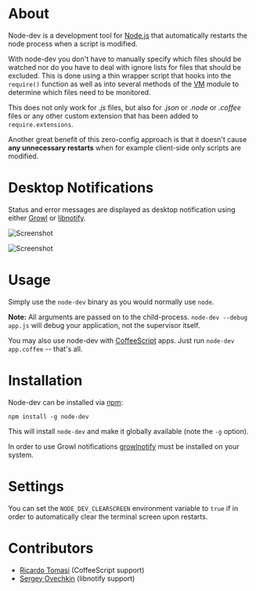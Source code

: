 About
=====

Node-dev is a development tool for [Node.js](http://nodejs.org) that automatically restarts the node process when a script is modified.

With node-dev you don't have to manually specify which files should be watched nor do you have to deal with ignore lists for files that should be excluded. This is done using a thin wrapper script that hooks into the `require()` function as well as into several methods of the [VM](http://nodejs.org/docs/latest/api/vm.html) module to determine which files need to be monitored.

This does not only work for _.js_ files, but also for _.json_ or _.node_ or  _.coffee_ files or any other custom extension that has been added to `require.extensions`.

Another great benefit of this zero-config approach is that it doesn't cause __any unnecessary restarts__ when for example client-side only scripts are modified.

Desktop Notifications
=====================

Status and error messages are displayed as desktop notification using either [Growl](http://growl.info/about.php) or [libnotify](http://developer.gnome.org/libnotify/).

![Screenshot](http://fgnass.github.com/images/node-dev.png)

![Screenshot](http://fgnass.github.com/images/node-dev-linux.png)


Usage
=====

Simply use the `node-dev` binary as you would normally use `node`.

__Note:__ All arguments are passed on to the child-process. `node-dev --debug app.js` will debug your application, not the supervisor itself.

You may also use node-dev with [CoffeeScript](http://http://coffeescript.org/) apps. Just run `node-dev app.coffee` -- that's all.

Installation
============

Node-dev can be installed via [npm](http://github.com/isaacs/npm):

    npm install -g node-dev

This will install `node-dev` and make it globally available (note the `-g` option).

In order to use Growl notifications [growlnotify](http://growl.info/extras.php#growlnotify) must be installed on your system.

Settings
========

You can set the `NODE_DEV_CLEARSCREEN` environment variable to `true` if in order to automatically clear the terminal screen upon restarts.


Contributors
============

* [Ricardo Tomasi](https://github.com/ricardobeat) (CoffeeScript support)
* [Sergey Ovechkin](https://github.com/pomeo) (libnotify support)
